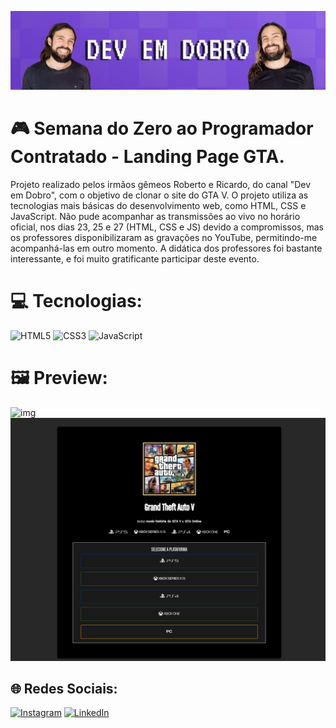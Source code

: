 ![img](/src/imagens/preview3.jpeg)
# 🎮 Semana do Zero ao Programador Contratado - Landing Page GTA.
Projeto realizado pelos irmãos gêmeos Roberto e Ricardo, do canal "Dev em Dobro", com o objetivo de clonar o site do GTA V. O projeto utiliza as tecnologias mais básicas do desenvolvimento web, como HTML, CSS e JavaScript. Não pude acompanhar as transmissões ao vivo no horário oficial, nos dias 23, 25 e 27 (HTML, CSS e JS) devido a compromissos, mas os professores disponibilizaram as gravações no YouTube, permitindo-me acompanhá-las em outro momento. A didática dos professores foi bastante interessante, e foi muito gratificante participar deste evento.


# 💻 Tecnologias:
![HTML5](https://img.shields.io/badge/html5-%23E34F26.svg?style=for-the-badge&logo=html5&logoColor=white) ![CSS3](https://img.shields.io/badge/css3-%231572B6.svg?style=for-the-badge&logo=css3&logoColor=white) ![JavaScript](https://img.shields.io/badge/javascript-%23323330.svg?style=for-the-badge&logo=javascript&logoColor=%23F7DF1E) 

# 🖼️ Preview: 
![img](/src/imagens/preview.png)
![img](/src/imagens/preview2.png)


## 🌐 Redes Sociais:
[![Instagram](https://img.shields.io/badge/Instagram-%23E4405F.svg?logo=Instagram&logoColor=white)](https://instagram.com/fabricio_ribeiro22) [![LinkedIn](https://img.shields.io/badge/LinkedIn-%230077B5.svg?logo=linkedin&logoColor=white)](www.linkedin.com/in/fabricio-da-silva-ribeiro-8b5a12206) 






